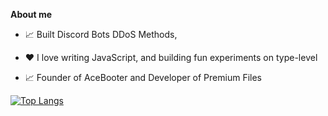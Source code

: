 **About me**


- 📈 Built Discord Bots DDoS Methods,

- ❤️ I love writing JavaScript, and building fun experiments on type-level

- 📈 Founder of AceBooter and Developer of Premium Files



[![Top Langs](https://github-readme-stats.vercel.app/api/top-langs/?username=anuraghazra&layout=compact)](https://github.com/anuraghazra/github-readme-stats)
